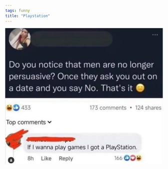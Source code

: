 ```yaml
---
tags: funny
title: "Playstation"
---
```


![playgames.jpg](https://raw.githubusercontent.com/muneer78/muneer78.github.io/master/images/playgames.jpg)
